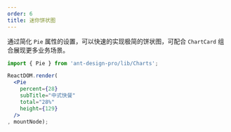 ```yaml
---
order: 6
title: 迷你饼状图
---
```


通过简化 `Pie` 属性的设置，可以快速的实现极简的饼状图，可配合 `ChartCard` 组合展现更多业务场景。

````jsx
import { Pie } from 'ant-design-pro/lib/Charts';

ReactDOM.render(
  <Pie
    percent={28}
    subTitle="中式快餐"
    total="28%"
    height={129}
  />
, mountNode);
````
